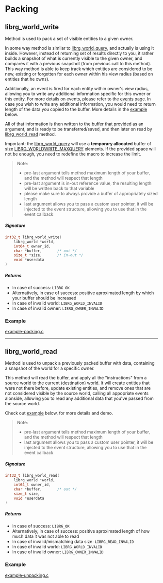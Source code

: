 # Packing

## librg_world_write

Method is used to pack a set of visible entities to a given owner.

In some way method is similar to [librg_world_query](defs/query.md#librg_world_query), and actually is using it inside.
However, instead of returning set of results directly to you, it rather builds a snapshot of what is currently visible to the given owner,
and compares it with a previous snapshot (from previous call to this method).
This way method is able to keep track which entities are considered to be new, existing or forgotten for each owner within his view radius (based on entities that he owns).

Additionally, an event is fired for each entity within owner's view radius, allowing you to write any additional information specific for this owner or this entity.
For more details on events, please refer to the [events](defs/events.md) page.
In case you wish to write any additional information, you would need to return length of the data you copied to the buffer. More details in the [example](#example) below.

All of that information is then written to the buffer that provided as an argument, and is ready to be transferred/saved, and then later on read by [librg_world_read](#librg_world_read) method.

Important: the [librg_world_query](defs/query.md#librg_world_query) will use a **temporary allocated** buffer of size [LIBRG_WORLDWRITE_MAXQUERY](compiletime.md#LIBRG_WORLDWRITE_MAXQUERY) elements.
If the provided space will not be enough, you need to redefine the macro to increase the limit.

> Note:
> * pre-last argument tells method maximum length of your buffer, and the method will respect that length
> * pre-last argument is in-out reference value, the resulting length will be written back to that variable
> * please make sure to always provide a buffer of appropriately sized length
> * last argument allows you to pass a custom user pointer, it will be injected to the event structure, allowing you to use that in the event callback

##### Signature
```c
int32_t librg_world_write(
    librg_world *world,
    int64_t owner_id,
    char *buffer,       /* out */
    size_t *size,       /* in-out */
    void *userdata
)
```

##### Returns

* In case of success: `LIBRG_OK`
* Alternatively, in case of success: positive aproximated length by which your buffer should be increased
* In case of invalid world: `LIBRG_WORLD_INVALID`
* In case of invalid owner: `LIBRG_OWNER_INVALID`


### **Example**

[example-packing.c](https://raw.githubusercontent.com/zpl-c/librg/next/code/apps/example-packing.c ':include :type=code')

------------------------------

## librg_world_read

Method is used to unpack a previously packed buffer with data, containing a snapshot of the world for a specific owner.

This method will read the buffer, and apply all the "instructions" from a source world to the current (destination) world.
It will create entities that were not there before, update existing entities, and remove ones that are not considered visible by the source world,
calling all appopriate events alonside, allowing you to read any additional data that you've passed from the source world.

Check out [example](#example-1) below, for more details and demo.

> Note:
> * pre-last argument tells method maximum length of your buffer, and the method will respect that length
> * last argument allows you to pass a custom user pointer, it will be injected to the event structure, allowing you to use that in the event callback

##### Signature
```c
int32_t librg_world_read(
    librg_world *world,
    int64_t owner_id,
    char *buffer,       /* out */
    size_t size,
    void *userdata
)
```

##### Returns

* In case of success: `LIBRG_OK`
* Alternatively, in case of success: positive aproximated length of how much data it was not able to read
* In case of invalid/mismatching data size: `LIBRG_READ_INVALID`
* In case of invalid world: `LIBRG_WORLD_INVALID`
* In case of invalid owner: `LIBRG_OWNER_INVALID`

### **Example**

[example-unpacking.c](https://raw.githubusercontent.com/zpl-c/librg/next/code/apps/example-unpacking.c ':include :type=code')
